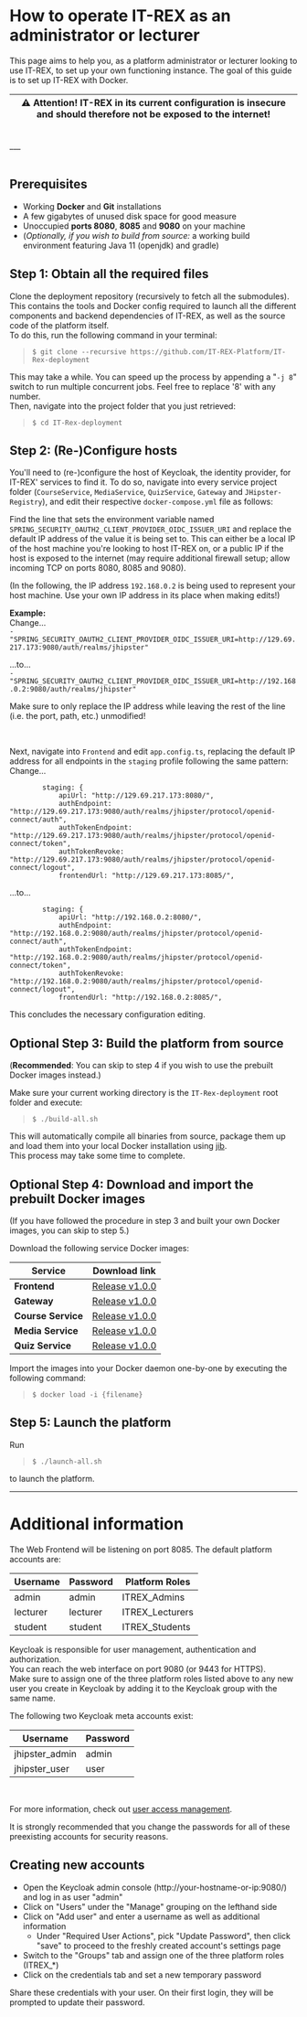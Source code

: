 # How to operate IT-REX as an administrator or lecturer

This page aims to help you, as a platform administrator or lecturer looking to use IT-REX, to set up your own functioning instance.
The goal of this guide is to set up IT-REX with Docker.

| :warning: Attention! IT-REX in its current configuration is insecure and should therefore not be exposed to the internet! |
| --- |

<br/>
___
<br/><br/>

## Prerequisites

- Working **Docker** and **Git** installations
- A few gigabytes of unused disk space for good measure
- Unoccupied **ports 8080**, **8085** and **9080** on your machine
- (*Optionally, if you wish to build from source:* a working build environment featuring Java 11 (openjdk) and gradle)

## Step 1: Obtain all the required files

Clone the deployment repository (recursively to fetch all the submodules).  
This contains the tools and Docker config required to launch all the different components and backend dependencies of IT-REX, as well as the source code of the platform itself.  
To do this, run the following command in your terminal:  
> `$ git clone --recursive https://github.com/IT-REX-Platform/IT-Rex-deployment`

This may take a while. You can speed up the process by appending a "`-j 8`" switch to run multiple concurrent jobs. Feel free to replace '8' with any number.  
Then, navigate into the project folder that you just retrieved:
> `$ cd IT-Rex-deployment`

## Step 2: (Re-)Configure hosts

You'll need to (re-)configure the host of Keycloak, the identity provider, for IT-REX' services to find it.
To do so, navigate into every service project folder (`CourseService`, `MediaService`, `QuizService`, `Gateway` and `JHipster-Registry`), and edit their respective `docker-compose.yml` file as follows:

Find the line that sets the environment variable named `SPRING_SECURITY_OAUTH2_CLIENT_PROVIDER_OIDC_ISSUER_URI` and replace the default IP address of the value it is being set to. This can either be a local IP of the host machine you're looking to host IT-REX on, or a public IP if the host is exposed to the internet (may require additional firewall setup; allow incoming TCP on ports 8080, 8085 and 9080).

(In the following, the IP address `192.168.0.2` is being used to represent your host machine. Use your own IP address in its place when making edits!)

**Example:**  
Change...  
`- "SPRING_SECURITY_OAUTH2_CLIENT_PROVIDER_OIDC_ISSUER_URI=http://129.69.217.173:9080/auth/realms/jhipster"`

...to...  
`- "SPRING_SECURITY_OAUTH2_CLIENT_PROVIDER_OIDC_ISSUER_URI=http://192.168.0.2:9080/auth/realms/jhipster"`

Make sure to only replace the IP address while leaving the rest of the line (i.e. the port, path, etc.) unmodified!

<br>

Next, navigate into `Frontend` and edit `app.config.ts`, replacing the default IP address for all endpoints in the `staging` profile following the same pattern:  
Change...
```
        staging: {
            apiUrl: "http://129.69.217.173:8080/",
            authEndpoint: "http://129.69.217.173:9080/auth/realms/jhipster/protocol/openid-connect/auth",
            authTokenEndpoint: "http://129.69.217.173:9080/auth/realms/jhipster/protocol/openid-connect/token",
            authTokenRevoke: "http://129.69.217.173:9080/auth/realms/jhipster/protocol/openid-connect/logout",
            frontendUrl: "http://129.69.217.173:8085/",
```
...to...
```
        staging: {
            apiUrl: "http://192.168.0.2:8080/",
            authEndpoint: "http://192.168.0.2:9080/auth/realms/jhipster/protocol/openid-connect/auth",
            authTokenEndpoint: "http://192.168.0.2:9080/auth/realms/jhipster/protocol/openid-connect/token",
            authTokenRevoke: "http://192.168.0.2:9080/auth/realms/jhipster/protocol/openid-connect/logout",
            frontendUrl: "http://192.168.0.2:8085/",
```

This concludes the necessary configuration editing.

## Optional Step 3: Build the platform from source

(**Recommended**: You can skip to step 4 if you wish to use the prebuilt Docker images instead.)

Make sure your current working directory is the `IT-Rex-deployment` root folder and execute:
> `$ ./build-all.sh`

This will automatically compile all binaries from source, package them up and load them into your local Docker installation using [jib](https://github.com/GoogleContainerTools/jib).  
This process may take some time to complete.

## Optional Step 4: Download and import the prebuilt Docker images

(If you have followed the procedure in step 3 and built your own Docker images, you can skip to step 5.)

Download the following service Docker images:

| Service | Download link |
| --- | --- |
| **Frontend** | [Release v1.0.0](https://github.com/IT-REX-Platform/Frontend/releases/tag/v1.0.0) |
| **Gateway** | [Release v1.0.0](https://github.com/IT-REX-Platform/Gateway/releases/tag/v1.0.0) |
| **Course Service** | [Release v1.0.0](https://github.com/IT-REX-Platform/CourseService/releases/tag/v1.0.0) |
| **Media Service** | [Release v1.0.0](https://github.com/IT-REX-Platform/MediaService/releases/tag/v1.0.0) |
| **Quiz Service** | [Release v1.0.0](https://github.com/IT-REX-Platform/QuizService/releases/tag/v1.0.0) |

Import the images into your Docker daemon one-by-one by executing the following command:
> `$ docker load -i {filename}`

## Step 5: Launch the platform

Run
> `$ ./launch-all.sh`

to launch the platform.

---

# Additional information

The Web Frontend will be listening on port 8085. 
The default platform accounts are:

| Username | Password | Platform Roles |
| --- | --- | --- |
| admin | admin | ITREX_Admins |
| lecturer | lecturer | ITREX_Lecturers |
| student | student | ITREX_Students |

Keycloak is responsible for user management, authentication and authorization.  
You can reach the web interface on port 9080 (or 9443 for HTTPS).  
Make sure to assign one of the three platform roles listed above to any new user you create in Keycloak by adding it to the Keycloak group with the same name.

The following two Keycloak meta accounts exist:

| Username | Password |
| --- | --- |
| jhipster_admin | admin |
| jhipster_user | user |

<br>

For more information, check out [user access management](https://github.com/IT-REX-Platform/Wiki/wiki/Application-Architecture--User-Access-Management).

It is strongly recommended that you change the passwords for all of these preexisting accounts for security reasons.

## Creating new accounts

- Open the Keycloak admin console (http://your-hostname-or-ip:9080/) and log in as user "admin"
- Click on "Users" under the "Manage" grouping on the lefthand side
- Click on "Add user" and enter a username as well as additional information
	- Under "Required User Actions", pick "Update Password", then click "save" to proceed to the freshly created account's settings page
- Switch to the "Groups" tab and assign one of the three platform roles (ITREX_*)
- Click on the credentials tab and set a new temporary password

Share these credentials with your user. On their first login, they will be prompted to update their password.


